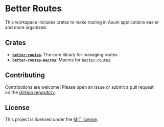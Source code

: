 Better Routes
=============

This workspace includes crates to make routing in Axum applications easier and more organized.

Crates
------

*   **[`better-routes`][src]**: The core library for managing routes.
*   **[`better-routes-macros`][macro-src]**: Macros for [`better-routes`][src].

Contributing
------------

Contributions are welcome! Please open an issue or submit a pull request on the [GitHub repository][repo].

License
-------

This project is licensed under the [MIT license][license].

[license]: https://github.com/ratnaraj7/better-routes/blob/main/LICENSE
[repo]: https://github.com/ratnaraj7/better-routes/pull
[src]: https://github.com/ratnaraj7/better-routes/tree/main/better-routes
[macro-src]: https://github.com/ratnaraj7/better-routes/tree/main/better-routes-macros
